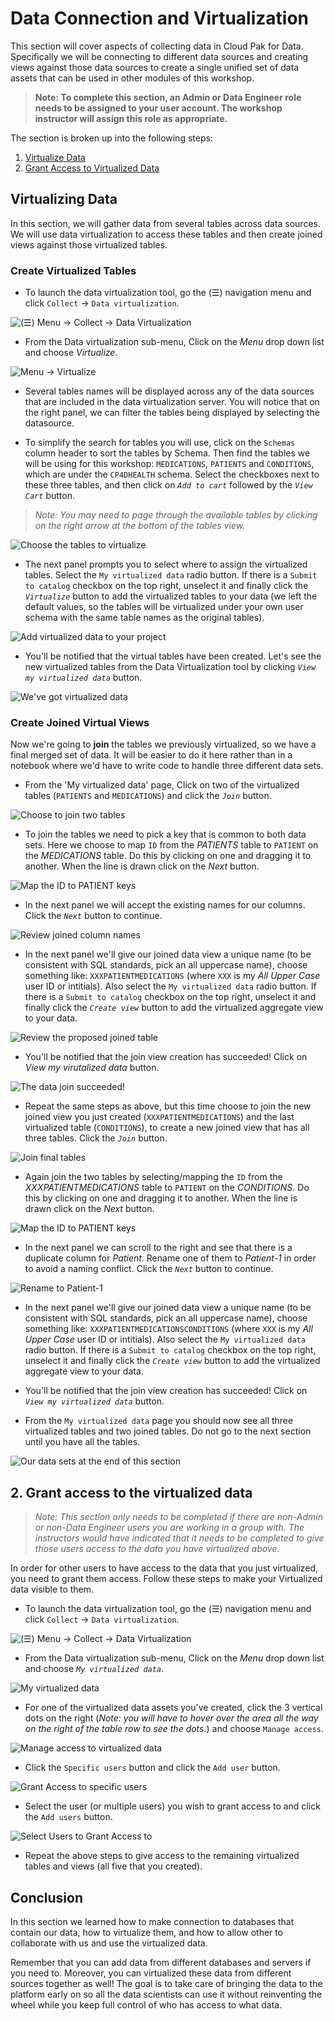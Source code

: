 # Data Connection and Virtualization

This section will cover aspects of collecting data in Cloud Pak for Data. Specifically we will be connecting to different data sources and creating views against those data sources to create a single unified set of data assets that can be used in other modules of this workshop.

> **Note: To complete this section, an Admin or Data Engineer role needs to be assigned to your user account. The workshop instructor will assign this role as appropriate.**

The section is broken up into the following steps:

1. [Virtualize Data](#virtualize-data)
1. [Grant Access to Virtualized Data](#grant-access-to-virtualized-data)

## Virtualizing Data

In this section, we will gather data from several tables across data sources. We will use data virtualization to access these tables and then create joined views against those virtualized tables.

### Create Virtualized Tables

* To launch the data virtualization tool, go the (☰) navigation menu and click `Collect` -> `Data virtualization`.

![(☰) Menu -> Collect -> Data Virtualization](../.gitbook/assets/images/dv/dv-menu.png)

* From the Data virtualization sub-menu, Click on the *Menu* drop down list and choose *Virtualize*.

![Menu -> Virtualize](../.gitbook/assets/images/dv/dv-virtualize-menu.png)

* Several tables names will be displayed across any of the data sources that are included in the data virtualization server. You will notice that on the right panel, we can filter the tables being displayed by selecting the datasource.

* To simplify the search for tables you will use, click on the `Schemas` column header to sort the tables by Schema. Then find the tables we will be using for this workshop: `MEDICATIONS`, `PATIENTS` and `CONDITIONS`, which are under the `CP4DHEALTH` schema. Select the checkboxes next to these three tables, and then click on *`Add to cart`* followed by the *`View Cart`* button.

> *Note: You may need to page through the available tables by clicking on the right arrow at the bottom of the tables view.*

![Choose the tables to virtualize](../.gitbook/assets/images/dv/dv-virtualize-tables.png)

* The next panel prompts you to select where to assign the virtualized tables. Select the `My virtualized data` radio button. If there is a `Submit to catalog` checkbox on the top right, unselect it and finally click the *`Virtualize`* button to add the virtualized tables to your data (we left the default values, so the tables will be virtualized under your own user schema with the same table names as the original tables).

![Add virtualized data to your project](../.gitbook/assets/images/dv/dv-virtualize-assign.png)

* You'll be notified that the virtual tables have been created. Let's see the new virtualized tables from the Data Virtualization tool by clicking *`View my virtualized data`* button.

![We've got virtualized data](../.gitbook/assets/images/dv/dv-virtualize-complete.png)

### Create Joined Virtual Views

Now we're going to **join** the tables we previously virtualized, so we have a final merged set of data. It will be easier to do it here rather than in a notebook where we'd have to write code to handle three different data sets.

* From the 'My virtualized data' page, Click on two of the virtualized tables (`PATIENTS` and `MEDICATIONS`) and click the *`Join`* button.

![Choose to join two tables](../.gitbook/assets/images/dv/dv-join-select-tables.png)

* To join the tables we need to pick a key that is common to both data sets. Here we choose to map `ID` from the *PATIENTS* table to `PATIENT` on the *MEDICATIONS* table. Do this by clicking on one and dragging it to another. When the line is drawn click on the *Next* button.

![Map the ID to PATIENT keys](../.gitbook/assets/images/dv/dv-join-select-columns.png)

* In the next panel we will accept the existing names for our columns. Click the *`Next`* button to continue.

![Review joined column names](../.gitbook/assets/images/dv/dv-join-col-names-review.png)

* In the next panel we'll give our joined data view a unique name (to be consistent with SQL standards, pick an all uppercase name), choose something like: `XXXPATIENTMEDICATIONS` (where `XXX` is my *All Upper Case* user ID or intitials). Also select the `My virtualized data` radio button. If there is a `Submit to catalog` checkbox on the top right, unselect it and finally click the *`Create view`* button to add the virtualized aggregate view to your data.

![Review the proposed joined table](../.gitbook/assets/images/dv/dv-join-assign-review.png)

* You'll be notified that the join view creation has succeeded! Click on *View my virutalized data* button.

![The data join succeeded!](../.gitbook/assets/images/dv/dv-join-created-1.png)

* Repeat the same steps as above, but this time choose to join the new joined view you just created (`XXXPATIENTMEDICATIONS`) and the last virtualized table (`CONDITIONS`), to create a new joined view that has all three tables. Click the *`Join`* button.

![Join final tables](../.gitbook/assets/images/dv/dv-join-select-tables-2.png)

* Again join the two tables by selecting/mapping the `ID` from the *XXXPATIENTMEDICATIONS* table to `PATIENT` on the *CONDITIONS*. Do this by clicking on one and dragging it to another. When the line is drawn click on the *Next* button.

![Map the ID to PATIENT keys](../.gitbook/assets/images/dv/dv-join-select-columns-2.png)

* In the next panel we can scroll to the right and see that there is a duplicate column for *Patient*. Rename one of them to *Patient-1* in order to avoid a naming conflict. Click the *`Next`* button to continue.

![Rename to Patient-1](../.gitbook/assets/images/dv/dv-rename-patient-1.png)

* In the next panel we'll give our joined data view a unique name (to be consistent with SQL standards, pick an all uppercase name), choose something like: `XXXPATIENTMEDICATIONSCONDITIONS` (where `XXX` is my *All Upper Case* user ID or intitials). Also select the `My virtualized data` radio button. If there is a `Submit to catalog` checkbox on the top right, unselect it and finally click the *`Create view`* button to add the virtualized aggregate view to your data.

* You'll be notified that the join view creation has succeeded! Click on *`View my virtualized data`* button.

* From the `My virtualized data` page you should now see all three virtualized tables and two joined tables. Do not go to the next section until you have all the tables.

![Our data sets at the end of this section](../.gitbook/assets/images/dv/dv-virtualized-data-all.png)

## 2. Grant access to the virtualized data

>*Note: This section only needs to be completed if there are non-Admin or non-Data Engineer users you are working in a group with. The instructors would have indicated that it needs to be completed to give those users access to the data you have virtualized above.*

In order for other users to have access to the data that you just virtualized, you need to grant them access. Follow these steps to make your Virtualized data visible to them.

* To launch the data virtualization tool, go the (☰) navigation menu and click `Collect` -> `Data virtualization`.

![(☰) Menu -> Collect -> Data Virtualization](../.gitbook/assets/images/dv/dv-menu.png)

* From the Data virtualization sub-menu, Click on the *Menu* drop down list and choose *`My virtualized data`*.

![My virtualized data](../.gitbook/assets/images/dv/dv-menu-myvirtualizeddata.png)

* For one of the virtualized data assets you've created, click the 3 vertical dots on the right (*Note: you will have to hover over the area all the way on the right of the table row to see the dots.*) and choose `Manage access`.

![Manage access to virtualized data](../.gitbook/assets/images/dv/dv-manage-access-menu.png)

* Click the `Specific users` button and click the `Add user` button.

![Grant Access to specific users](../.gitbook/assets/images/dv/dv-manage-access-add-user.png)

* Select the user (or multiple users) you wish to grant access to and click the `Add users` button.

![Select Users to Grant Access to](../.gitbook/assets/images/dv/dv-manage-access-select-users.png)

* Repeat the above steps to give access to the remaining virtualized tables and views (all five that you created).

## Conclusion

In this section we learned how to make connection to databases that contain our data, how to virtualize them, and how to allow other to collaborate with us and use the virtualized data.

Remember that you can add data from different databases and servers if you need to. Moreover, you can virtualized these data from different sources together as well! The goal is to take care of bringing the data to the platform early on so all the data scientists can use it without reinventing the wheel while you keep full control of who has access to what data.
